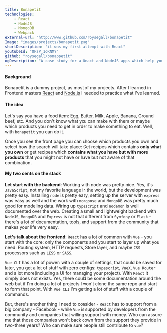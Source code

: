```yaml
---
title: Bonapetit
technologies: 
    - React
    - NodeJS
    - MongoDB
    - Webpack
external-url: "http://www.github.com/roysegall/bonapetit"
Image: "images/projects/bonapetit.png"
shortDescription: "it was my first attempt with React"
youtubeId: "OFzP_1oRNMY"
github: "roysegall/bonappetit"
ogDescription: "A case study for a React and NodeJS apps which help you to know what you should cook"
---
```

#### Background
Bonapetit is a dummy project, as most of my projects. After I learned in Frontend masters 
[React](https://frontendmasters.com/courses/complete-react-v4/) and 
[Node.js](https://frontendmasters.com/courses/node-js/) I 
needed to practice what I've learned.

#### The idea
Let's say you have a food item: Egg, Butter, Milk, Apple, Banana, Ground beef, etc. And you don't know what you can make
with them or maybe which products you need to get in order to make something to eat. Well, with `bonapetit` you can do 
it. 

Once you see the front page you can choose which products you own and select how the search will take place: Get recipes
which contains **only what you own** or get recipes which **contains what you have but with more products** that you 
might not have or have but not aware of that combination.

#### My two cents on the stack

**Let start with the backend**: Working with node was pretty nice. Yes, it's `JavaScript`, not my favorite language in 
the world, but the development was pretty easy. Installing `node` is pretty easy, setting up the server with `express` 
was easy as well and the work with `mongoose` and `MongoDB` was pretty much good for modeling data. Wiring up 
`typescript` and `nodemon` is well documented over the web. Creating a small and lightweight backend with `NodeJS`, 
`MongoDB` and 
`Express` is not that different from `Symfony` or `Flask` - there's a lot of documentation, tools, and support from the
community that makes your life very easy.

**Let's talk about the frontend**: `React` has a lot of common with `Vue` - you start with the core: only the components
and you start to layer up what you need: Routing system, HTTP requests, Store layer, and maybe `CSS` processors such as
`LESS` or `SASS`. 

`Vue CLI` has a lot of power: with a couple of settings, that could be saved for later, you get a lot of stuff with zero
configs: `typescript`, `VueX`, `Vue Router` and a lot more(including a UI for managing your project). With `React` it 
simply does not exists. Yes, there could be some documentation around the web but if I'm doing a lot of projects I 
won't clone the same repo and start to form that point. With `Vue CLI` I'm getting a lot of stuff with a couple of 
commands.

But, there's another thing I need to consider - `React` has to support from a big company - Facebook - while `Vue` is 
supported by developers from the community and companies that willing support with money. Who can assure me that those 
companies won't back down from the support they provide in two-three years? Who can make sure people still contribute 
to `vue`?
